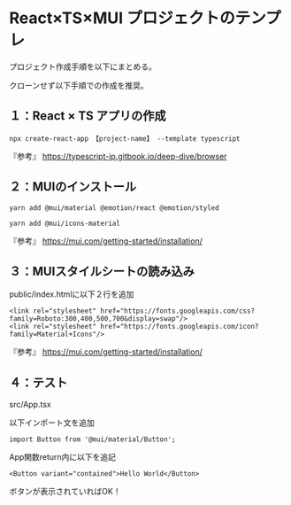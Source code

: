 # React×TS×MUI プロジェクトのテンプレ

プロジェクト作成手順を以下にまとめる。

クローンせず以下手順での作成を推奨。

## １：React × TS アプリの作成

`npx create-react-app 【project-name】 --template typescript`

『参考』
https://typescript-jp.gitbook.io/deep-dive/browser


## ２：MUIのインストール

`yarn add @mui/material @emotion/react @emotion/styled`


`yarn add @mui/icons-material`

『参考』
https://mui.com/getting-started/installation/


## ３：MUIスタイルシートの読み込み

public/index.htmlに以下２行を追加
    
    <link rel="stylesheet" href="https://fonts.googleapis.com/css?family=Roboto:300,400,500,700&display=swap"/>
    <link rel="stylesheet" href="https://fonts.googleapis.com/icon?family=Material+Icons"/>
    
『参考』
https://mui.com/getting-started/installation/


## ４：テスト

src/App.tsx

以下インポート文を追加

`import Button from '@mui/material/Button';`

App関数return内に以下を追記

`<Button variant="contained">Hello World</Button>`

ボタンが表示されていればOK！
